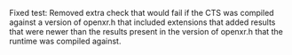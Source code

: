 Fixed test: Removed extra check that would fail if the CTS was compiled against a version of openxr.h that included extensions that added results that were newer than the results present in the version of openxr.h that the runtime was compiled against.
